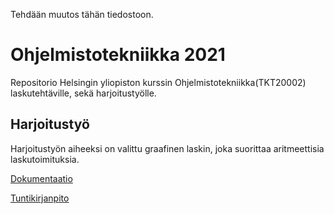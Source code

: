 Tehdään muutos tähän tiedostoon.

# Ohjelmistotekniikka 2021

Repositorio Helsingin yliopiston kurssin Ohjelmistotekniikka(TKT20002) laskutehtäville, sekä harjoitustyölle.

## Harjoitustyö

Harjoitustyön aiheeksi on valittu graafinen laskin, joka suorittaa aritmeettisia laskutoimituksia.

[Dokumentaatio](Laskin/dokumentaatio)

[Tuntikirjanpito](Laskin/dokumentaatio/tuntikirjanpito.md)
